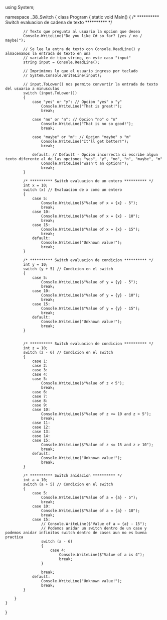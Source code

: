using System;

namespace _38_Switch
{
    class Program
    {
        static void Main()
        {
            /* ********** Switch evaluacion de cadena de texto ********** */

            // Texto que pregunta al usuario la opcion que desea
            Console.WriteLine("Do you like C# so far? (yes / no / maybe)");

            // Se lee la entra de texto con Console.ReadLine() y almacenamos la entrada de texto en una
            // variable de tipo string, en este caso "input"
            string input = Console.ReadLine();

            // Imprimimos lo que el usuario ingreso por teclado
            // System.Console.WriteLine(input);

            // input.ToLower() nos permite convertir la entrada de texto del usuario a minusculas
            switch (input.ToLower())
            {
                case "yes" or "y": // Opcion "yes" o "y"
                    Console.WriteLine("That is great!");
                    break;

                case "no" or "n": // Opcion "no" o "n"
                    Console.WriteLine("That is no so good!");
                    break;

                case "maybe" or "m": // Opcion "maybe" o "m"
                    Console.WriteLine("It'll get better!");
                    break;

                default: // Default - Opcion incorrecta si escribe algun texto diferente al de las opciones "yes", "y", "no", "n", "maybe", "m"
                    Console.WriteLine("wasn't an option!");
                    break;
            }

            /* ********** Switch evaluacion de un entero ********** */
            int x = 10;
            switch (x) // Evaluacion de x como un entero
            {
                case 5:
                    Console.WriteLine($"Value of x = {x} - 5");
                    break;
                case 10:
                    Console.WriteLine($"Value of x = {x} - 10");
                    break;
                case 15:
                    Console.WriteLine($"Value of x = {x} - 15");
                    break;
                default:
                    Console.WriteLine("Unknown value!");
                    break;
            }

            /* ********** Switch evaluacion de condicion ********** */
            int y = 10;
            switch (y + 5) // Condicion en el switch
            {
                case 5:
                    Console.WriteLine($"Value of y = {y} - 5");
                    break;
                case 10:
                    Console.WriteLine($"Value of y = {y} - 10");
                    break;
                case 15:
                    Console.WriteLine($"Value of y = {y} - 15");
                    break;
                default:
                    Console.WriteLine("Unknown value!");
                    break;
            }


            /* ********** Switch evaluacion de condicion ********** */
            int z = 10;
            switch (z - 6) // Condicion en el switch
            {
                case 1:
                case 2:
                case 3:
                case 4:
                case 5:
                    Console.WriteLine($"Value of z < 5");
                    break;
                case 6:
                case 7:
                case 8:
                case 9:
                case 10:
                    Console.WriteLine($"Value of z <= 10 and z > 5");
                    break;
                case 11:
                case 12:
                case 13:
                case 14:
                case 15:
                    Console.WriteLine($"Value of z <= 15 and z > 10");
                    break;
                default:
                    Console.WriteLine("Unknown value!");
                    break;
            }

            /* ********** Switch anidacion ********** */
            int a = 10;
            switch (a + 5) // Condicion en el switch
            {
                case 5:
                    Console.WriteLine($"Value of a = {a} - 5");
                    break;
                case 10:
                    Console.WriteLine($"Value of a = {a} - 10");
                    break;
                case 15:
                    // Console.WriteLine($"Value of a = {a} - 15");
                    // Podemos anidar un switch dentro de un case y podemos anidar infinitos switch dentro de cases aun no es buena practica
                    switch (a - 6)
                    {
                        case 4:
                            Console.WriteLine($"Value of a is 4");
                            break;
                    }

                    break;
                default:
                    Console.WriteLine("Unknown value!");
                    break;
            }

        }
    }
}
